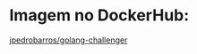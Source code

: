 # Imagem no DockerHub: 
[jpedrobarros/golang-challenger](https://hub.docker.com/repository/docker/jpedrobarros/golang-challenger)
